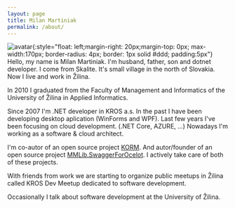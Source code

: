 ```yaml
---
layout: page
title: Milan Martiniak
permalink: /about/
---
```

![avatar](https://avatars0.githubusercontent.com/u/5930822?s=460&v=4){:style="float: left;margin-right: 20px;margin-top: 0px; max-width:170px; border-radius: 4px; border: 1px solid #ddd; padding:5px"}
Hello, my name is Milan Martiniak. I'm husband, father, son and dotnet developer.
I come from Skalite. It's small village in the north of Slovakia. Now I live and work in Žilina.

In 2010 I graduated from the Faculty of Management and Informatics of the University of Žilina in Applied Informatics.

Since 2007 I'm .NET developer in KROS a.s. In the past I have been developing desktop aplication (WinForms and WPF). Last few years I've been focusing on cloud development. (.NET Core, AZURE, ...) Nowadays I'm working as a software & cloud architect.

I'm co-autor of an open source project [KORM](https://github.com/Kros-sk/Kros.KORM). And autor/founder of an open source project [MMLib.SwaggerForOcelot](https://github.com/Burgyn/MMLib.SwaggerForOcelot). I actively take care of both of these projects.

With friends from work we are starting to organize public meetups in Žilina called KROS Dev Meetup dedicated to software development.

Occasionally I talk about software development at the University of Žilina.